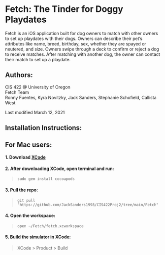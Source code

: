 # Fetch: The Tinder for Doggy Playdates

Fetch is an iOS application built for dog owners to match with other owners to set up playdates with their dogs. Owners can describe their pet’s attributes like name, breed, birthday, sex, whether they are spayed or neutered, and size. Owners swipe through a deck to confirm or reject a dog to receive matches. After matching with another dog, the owner can contact their match to set up a playdate.
## Authors:

CIS 422 @ University of Oregon  
Fetch Team  
Ronny Fuentes, Kyra Novitzky, Jack Sanders, Stephanie Schofield, Callista West  

Last modified March 12, 2021

## Installation Instructions:

## For Mac users:

#### 1. Download [XCode](https://developer.apple.com/xcode/)  
#### 2. After downloading XCode, open terminal and run: 
> `sudo gem install cocoapods`  
#### 3. Pull the repo: 
> `git pull "https://github.com/JackSanders1998/CIS422Proj2/tree/main/Fetch"`    
#### 4. Open the workspace: 
> `open ~/Fetch/fetch.xcworkspace`  
#### 5. Build the simulator in XCode:  
> XCode > Product > Build
